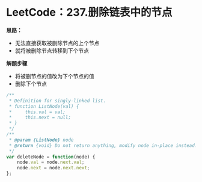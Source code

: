 # LeetCode：237.删除链表中的节点 

**思路：**

* 无法直接获取被删除节点的上个节点
* 就将被删除节点转移到下个节点

**解题步骤**

* 将被删节点的值改为下个节点的值
* 删除下个节点

```js
/**
 * Definition for singly-linked list.
 * function ListNode(val) {
 *     this.val = val;
 *     this.next = null;
 * }
 */
/**
 * @param {ListNode} node
 * @return {void} Do not return anything, modify node in-place instead.
 */
var deleteNode = function(node) {
    node.val = node.next.val;
    node.next = node.next.next;
};
```

